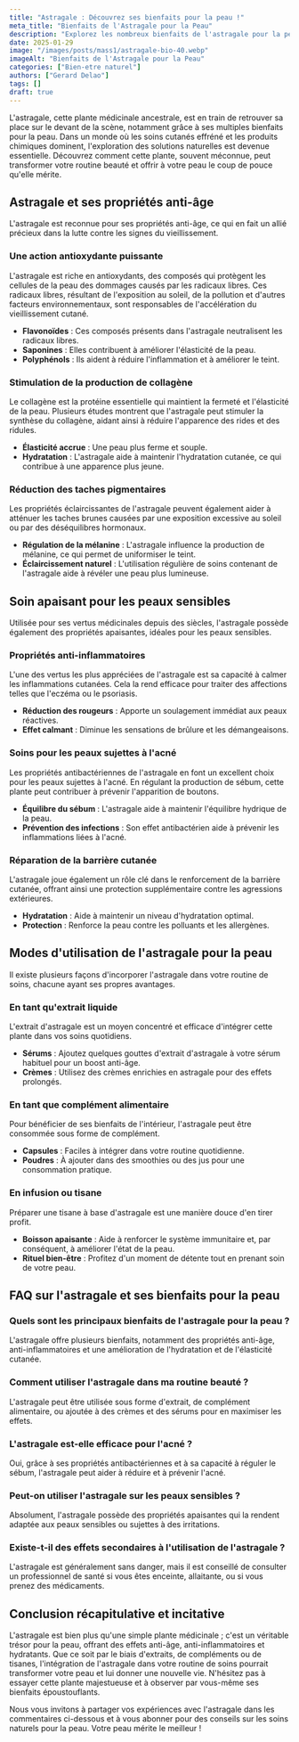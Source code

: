 ```yaml
---
title: "Astragale : Découvrez ses bienfaits pour la peau !"
meta_title: "Bienfaits de l'Astragale pour la Peau"
description: "Explorez les nombreux bienfaits de l'astragale pour la peau, son utilisation, ses vertus et plus encore."
date: 2025-01-29
image: "/images/posts/mass1/astragale-bio-40.webp"
imageAlt: "Bienfaits de l'Astragale pour la Peau"
categories: ["Bien-etre naturel"]
authors: ["Gerard Delao"]
tags: []
draft: true
---
```


L'astragale, cette plante médicinale ancestrale, est en train de retrouver sa place sur le devant de la scène, notamment grâce à ses multiples bienfaits pour la peau. Dans un monde où les soins cutanés effréné et les produits chimiques dominent, l'exploration des solutions naturelles est devenue essentielle. Découvrez comment cette plante, souvent méconnue, peut transformer votre routine beauté et offrir à votre peau le coup de pouce qu'elle mérite.

## Astragale et ses propriétés anti-âge

L'astragale est reconnue pour ses propriétés anti-âge, ce qui en fait un allié précieux dans la lutte contre les signes du vieillissement. 

### Une action antioxydante puissante

L'astragale est riche en antioxydants, des composés qui protègent les cellules de la peau des dommages causés par les radicaux libres. Ces radicaux libres, résultant de l'exposition au soleil, de la pollution et d'autres facteurs environnementaux, sont responsables de l'accélération du vieillissement cutané.

- **Flavonoïdes** : Ces composés présents dans l'astragale neutralisent les radicaux libres.
- **Saponines** : Elles contribuent à améliorer l'élasticité de la peau.
- **Polyphénols** : Ils aident à réduire l'inflammation et à améliorer le teint.

### Stimulation de la production de collagène

Le collagène est la protéine essentielle qui maintient la fermeté et l'élasticité de la peau. Plusieurs études montrent que l'astragale peut stimuler la synthèse du collagène, aidant ainsi à réduire l'apparence des rides et des ridules.

- **Élasticité accrue** : Une peau plus ferme et souple.
- **Hydratation** : L'astragale aide à maintenir l'hydratation cutanée, ce qui contribue à une apparence plus jeune.
  
### Réduction des taches pigmentaires

Les propriétés éclaircissantes de l'astragale peuvent également aider à atténuer les taches brunes causées par une exposition excessive au soleil ou par des déséquilibres hormonaux.

- **Régulation de la mélanine** : L'astragale influence la production de mélanine, ce qui permet de uniformiser le teint.
- **Éclaircissement naturel** : L'utilisation régulière de soins contenant de l'astragale aide à révéler une peau plus lumineuse.

## Soin apaisant pour les peaux sensibles

Utilisée pour ses vertus médicinales depuis des siècles, l'astragale possède également des propriétés apaisantes, idéales pour les peaux sensibles.

### Propriétés anti-inflammatoires

L'une des vertus les plus appréciées de l'astragale est sa capacité à calmer les inflammations cutanées. Cela la rend efficace pour traiter des affections telles que l'eczéma ou le psoriasis.

- **Réduction des rougeurs** : Apporte un soulagement immédiat aux peaux réactives.
- **Effet calmant** : Diminue les sensations de brûlure et les démangeaisons.

### Soins pour les peaux sujettes à l'acné

Les propriétés antibactériennes de l'astragale en font un excellent choix pour les peaux sujettes à l'acné. En régulant la production de sébum, cette plante peut contribuer à prévenir l'apparition de boutons.

- **Équilibre du sébum** : L'astragale aide à maintenir l'équilibre hydrique de la peau.
- **Prévention des infections** : Son effet antibactérien aide à prévenir les inflammations liées à l'acné.

### Réparation de la barrière cutanée

L'astragale joue également un rôle clé dans le renforcement de la barrière cutanée, offrant ainsi une protection supplémentaire contre les agressions extérieures.

- **Hydratation** : Aide à maintenir un niveau d'hydratation optimal.
- **Protection** : Renforce la peau contre les polluants et les allergènes.

## Modes d'utilisation de l'astragale pour la peau

Il existe plusieurs façons d'incorporer l'astragale dans votre routine de soins, chacune ayant ses propres avantages.

### En tant qu'extrait liquide

L'extrait d'astragale est un moyen concentré et efficace d'intégrer cette plante dans vos soins quotidiens.

- **Sérums** : Ajoutez quelques gouttes d'extrait d'astragale à votre sérum habituel pour un boost anti-âge.
- **Crèmes** : Utilisez des crèmes enrichies en astragale pour des effets prolongés.

### En tant que complément alimentaire

Pour bénéficier de ses bienfaits de l'intérieur, l'astragale peut être consommée sous forme de complément.

- **Capsules** : Faciles à intégrer dans votre routine quotidienne.
- **Poudres** : À ajouter dans des smoothies ou des jus pour une consommation pratique.

### En infusion ou tisane

Préparer une tisane à base d'astragale est une manière douce d'en tirer profit.

- **Boisson apaisante** : Aide à renforcer le système immunitaire et, par conséquent, à améliorer l'état de la peau.
- **Rituel bien-être** : Profitez d'un moment de détente tout en prenant soin de votre peau.

## FAQ sur l'astragale et ses bienfaits pour la peau

### Quels sont les principaux bienfaits de l'astragale pour la peau ?

L'astragale offre plusieurs bienfaits, notamment des propriétés anti-âge, anti-inflammatoires et une amélioration de l'hydratation et de l'élasticité cutanée.

### Comment utiliser l'astragale dans ma routine beauté ?

L'astragale peut être utilisée sous forme d'extrait, de complément alimentaire, ou ajoutée à des crèmes et des sérums pour en maximiser les effets.

### L'astragale est-elle efficace pour l'acné ?

Oui, grâce à ses propriétés antibactériennes et à sa capacité à réguler le sébum, l'astragale peut aider à réduire et à prévenir l'acné.

### Peut-on utiliser l'astragale sur les peaux sensibles ?

Absolument, l'astragale possède des propriétés apaisantes qui la rendent adaptée aux peaux sensibles ou sujettes à des irritations.

### Existe-t-il des effets secondaires à l'utilisation de l'astragale ?

L'astragale est généralement sans danger, mais il est conseillé de consulter un professionnel de santé si vous êtes enceinte, allaitante, ou si vous prenez des médicaments.

## Conclusion récapitulative et incitative

L'astragale est bien plus qu'une simple plante médicinale ; c'est un véritable trésor pour la peau, offrant des effets anti-âge, anti-inflammatoires et hydratants. Que ce soit par le biais d'extraits, de compléments ou de tisanes, l'intégration de l'astragale dans votre routine de soins pourrait transformer votre peau et lui donner une nouvelle vie. N'hésitez pas à essayer cette plante majestueuse et à observer par vous-même ses bienfaits époustouflants.

Nous vous invitons à partager vos expériences avec l'astragale dans les commentaires ci-dessous et à vous abonner pour des conseils sur les soins naturels pour la peau. Votre peau mérite le meilleur !

